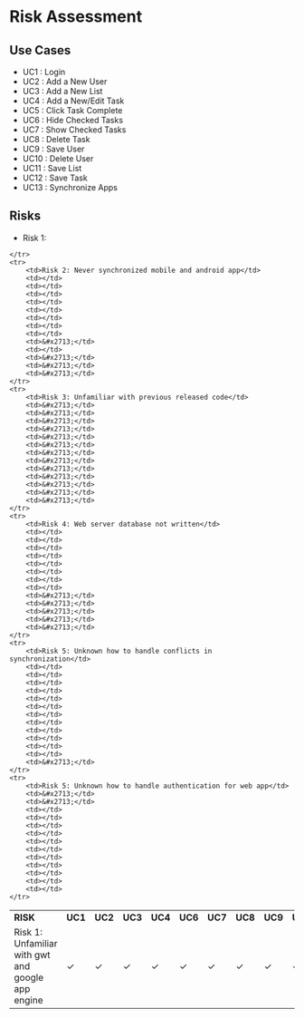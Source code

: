# Risk Assessment
## Use Cases
* UC1 : Login
* UC2 : Add a New User
* UC3 : Add a New List
* UC4 : Add a New/Edit Task
* UC5 : Click Task Complete
* UC6 : Hide Checked Tasks
* UC7 : Show Checked Tasks
* UC8 : Delete Task
* UC9 : Save User
* UC10 : Delete User
* UC11 : Save List
* UC12 : Save Task
* UC13 : Synchronize Apps 

## Risks
* Risk 1: 

<table>
<tbody>
	<tr>
		<td><b>RISK</b></td>
		<td><b>UC1</b></td>
		<td><b>UC2</b></td>
		<td><b>UC3</b></td>
		<td><b>UC4</b></td>
		<td><b>UC6</b></td>
		<td><b>UC7</b></td>
		<td><b>UC8</b></td>
		<td><b>UC9</b></td>
		<td><b>UC10</b></td>
		<td><b>UC11</b></td>
		<td><b>UC12</b></td>
		<td><b>UC13</b></td>
		<td><b>UC14</b></td>
	</tr>
	<tr>
		<td>Risk 1: Unfamiliar with gwt and google app engine</td>
		<td>&#x2713;</td>
		<td>&#x2713;</td>
		<td>&#x2713;</td>
		<td>&#x2713;</td>
		<td>&#x2713;</td>
		<td>&#x2713;</td>
		<td>&#x2713;</td>
		<td>&#x2713;</td>
		<td>&#x2713;</td>
		<td>&#x2713;</td>
		<td>&#x2713;</td>
		<td>&#x2713;</td>
		<td>&#x2713;</td>

	</tr>
	<tr>
		<td>Risk 2: Never synchronized mobile and android app</td>
		<td></td>
		<td></td>
		<td></td>
		<td></td>
		<td></td>
		<td></td>
		<td></td>
		<td></td>
		<td>&#x2713;</td>
		<td></td>
		<td>&#x2713;</td>
		<td>&#x2713;</td>
		<td>&#x2713;</td>
	</tr>
	<tr>
		<td>Risk 3: Unfamiliar with previous released code</td>
		<td>&#x2713;</td>
		<td>&#x2713;</td>
		<td>&#x2713;</td>
		<td>&#x2713;</td>
		<td>&#x2713;</td>
		<td>&#x2713;</td>
		<td>&#x2713;</td>
		<td>&#x2713;</td>
		<td>&#x2713;</td>
		<td>&#x2713;</td>
		<td>&#x2713;</td>
		<td>&#x2713;</td>
		<td>&#x2713;</td>
	</tr>
	<tr>
		<td>Risk 4: Web server database not written</td>
		<td></td>
		<td></td>
		<td></td>
		<td></td>
		<td></td>
		<td></td>
		<td></td>
		<td></td>
		<td>&#x2713;</td>
		<td>&#x2713;</td>
		<td>&#x2713;</td>
		<td>&#x2713;</td>
		<td>&#x2713;</td>
	</tr>
	<tr>
		<td>Risk 5: Unknown how to handle conflicts in synchronization</td>
		<td></td>
		<td></td>
		<td></td>
		<td></td>
		<td></td>
		<td></td>
		<td></td>
		<td></td>
		<td></td>
		<td></td>
		<td></td>
		<td></td>
		<td>&#x2713;</td>
	</tr>
	<tr>
		<td>Risk 5: Unknown how to handle authentication for web app</td>
		<td>&#x2713;</td>
		<td>&#x2713;</td>
		<td></td>
		<td></td>
		<td></td>
		<td></td>
		<td></td>
		<td></td>
		<td></td>
		<td></td>
		<td></td>
		<td></td>
		<td></td>
	</tr>

</tbody>
</table>
